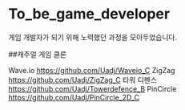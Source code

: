 # To_be_game_developer
게임 개발자가 되기 위해 노력했던 과정을 모아두었습니다.


##캐주얼 게임 클론 
 
Wave.io 
https://github.com/Uadj/Waveio_C 
ZigZag 
https://github.com/Uadj/ZigZag_C 
타워 디펜스 
https://github.com/Uadj/Towerdefence_B 
PinCircle 
https://github.com/Uadj/PinCircle_2D_C 
 
